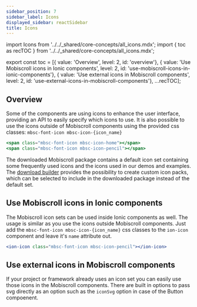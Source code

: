 ```yaml
---
sidebar_position: 7
sidebar_label: Icons
displayed_sidebar: reactSidebar
title: Icons
---
```


import Icons from '../../_shared/core-concepts/all_icons.mdx';
import { toc as recTOC } from '../../_shared/core-concepts/all_icons.mdx';

export const toc = [{ value: 'Overview', level: 2, id: 'overview'}, { value: 'Use Mobiscroll icons in Ionic components', level: 2, id: 'use-mobiscroll-icons-in-ionic-components'}, { value: 'Use external icons in Mobiscroll components', level: 2, id: 'use-external-icons-in-mobiscroll-components'}, ...recTOC];

<h2 id="overview">Overview</h2>

Some of the components are using icons to enhance the user interface, providing an API to easily specify which icons to use.
It is also possible to use the icons outside of Mobiscroll components using the provided css classes: `mbsc-font-icon mbsc-icon-{icon_name}`

```jsx title="Example"
<span class="mbsc-font-icon mbsc-icon-home"></span>
<span class="mbsc-font-icon mbsc-icon-pencil"></span>
```

The downloaded Mobiscroll package contains a default icon set containing some frequently used icons and the icons used in our demos and examples. The [download builder](https://download.mobiscroll.com/) provides the possibility to create custom icon packs, which can be selected to include in the downloaded package instead of the default set.

<h2 id="use-mobiscroll-icons-in-ionic-components">Use Mobiscroll icons in Ionic components</h2>

The Mobiscroll icon sets can be used inside Ionic components as well. The usage is similar as you use the icons outside Mobiscroll components. Just add the `mbsc-font-icon mbsc-icon-{icon_name}` css classes to the `ion-icon` component and leave it's `name` attribute out.

```jsx title="Example"
<ion-icon class="mbsc-font-icon mbsc-icon-pencil"></ion-icon>
```

<h2 id="use-external-icons-in-mobiscroll-components">Use external icons in Mobiscroll components</h2>

If your project or framework already uses an icon set you can easily use those icons in the Mobiscroll components. There are built in options to pass svg directly as an option such as the `iconSvg` option in case of the Button compoenent.

<Icons />